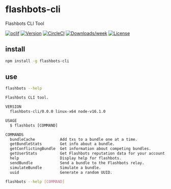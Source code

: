 # flashbots-cli

Flashbots CLI Tool

[![oclif](https://img.shields.io/badge/cli-oclif-brightgreen.svg)](https://oclif.io)
[![Version](https://img.shields.io/npm/v/oclif-hello-world.svg)](https://npmjs.org/package/flashbots-cli)
[![CircleCI](https://circleci.com/gh/oclif/hello-world/tree/main.svg?style=shield)](https://circleci.com/gh/zeroXbrock/flashbots-cli/tree/main)
[![Downloads/week](https://img.shields.io/npm/dw/oclif-hello-world.svg)](https://npmjs.org/package/flashbots-cli)
[![License](https://img.shields.io/npm/l/oclif-hello-world.svg)](https://github.com/zeroXbrock/flashbots-cli/blob/main/package.json)

## install

```sh
npm install -g flashbots-cli
```

## use

```sh
flashbots --help
```

```txt
Flashbots CLI tool.

VERSION
  flashbots-cli/0.0.0 linux-x64 node-v16.1.0

USAGE
  $ flashbots [COMMAND]

COMMANDS
  bundleCache           Add txs to a bundle one at a time.
  getBundleStats        Get info about a bundle.
  getConflictingBundle  Get information about competing bundles.
  getUserStats          Get Flashbots reputation data for your account.
  help                  Display help for flashbots.
  sendBundle            Send a bundle to the Flashbots relay.
  simulateBundle        Simulate a bundle.
  uuid                  Generate a random UUID.
```

```sh
flashbots --help [COMMAND]
```

